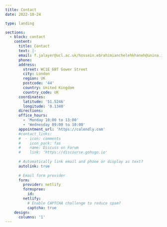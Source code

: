 ```yaml
---
title: Contact
date: 2022-10-24

type: landing

sections:
  - block: contact
    content:
      title: Contact
      text: |-
      email: f.jalayer@ucl.ac.uk/hossein.ebrahimianchelehkhaneh@unina.it 
      phone: 
      address:
        street: WC1E 6BT Gower Street
        city: London
        region: UK
        postcode: '44'
        country: United Kingdom
        country_code: UK
      coordinates:
        latitude: '51.5246'
        longitude: '0.1340'
      directions: 
      office_hours:
        - 'Monday 10:00 to 13:00'
        - 'Wednesday 09:00 to 10:00'
      appointment_url: 'https://calendly.com'
      #contact_links:
      #  - icon: comments
      #    icon_pack: fas
      #    name: Discuss on Forum
      #    link: 'https://discourse.gohugo.io'
    
      # Automatically link email and phone or display as text?
      autolink: true
    
      # Email form provider
      form:
        provider: netlify
        formspree:
          id:
        netlify:
          # Enable CAPTCHA challenge to reduce spam?
          captcha: true
    design:
      columns: '1'
---
```

